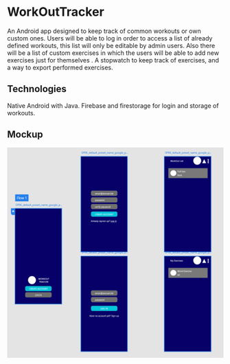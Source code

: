 # WorkOutTracker

An Android app designed to keep track of common workouts or own custom ones. Users will be able to log in order to access a list of already defined workouts, this list will only be editable by admin users. Also there will be a list of custom exercises in which the users will be able to add new exercises just for themselves
. A stopwatch to keep track of exercises, and a way to export performed exercises.


## Technologies

Native Android with Java.
Firebase and firestorage for login and storage of workouts.

## Mockup

![Mockup](https://github.com/javier-l0pez/WorkOutTracker/blob/main/Mockup.png)
